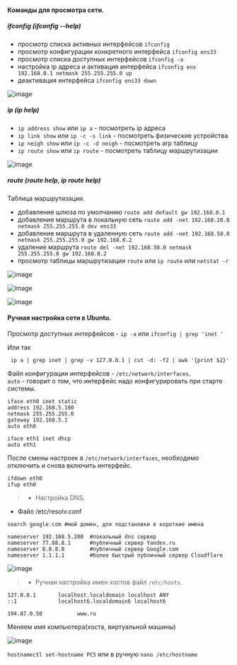 #### Команды для просмотра сети.

##### ifconfig (ifconfig --help)

- просмотр списка активных интерфейсов ``ifconfig``
- просмотр конфигурации конкретного интерфейса ``ifconfig ens33``
- просмотр списка доступных интерфейсов ``ifconfig -a``
- настройка ip адреса и активация интерфейса ``ifconfig ens 192.168.0.1 netmask 255.255.255.0 up`` 
- деактивация интерфейса ``ifconfig ens33 down``

![image](https://github.com/tvgVita69/Linux_begin/assets/98489171/2a0ecc9e-a22e-4283-948d-0a4f3000ae5f)

##### ip (ip help)

- ``ip address show`` или ``ip a``                   - посмотреть ip адреса
- ``ip link show`` или ``ip -c -s link``            - посмотреть физические устройства
- ``ip neigh show`` или ``ip -c -d neigh``           - посмотреть arp таблицу
- ``ip route show`` или ``ip route``                - посмотреть таблицу маршрутизации

![image](https://github.com/tvgVita69/Linux_begin/assets/98489171/b1e663ac-8920-4ba9-aec5-97a51d616911)

  
##### route (route help, ip route help)

Таблица маршрутизации.
- добавление шлюза по умолчанию ``route add default gw 192.168.0.1``
- добавление маршрута в локальную сеть ``route add -net 192.168.20.0 netmask 255.255.255.0 dev ens33``
- добавление маршрута в удаленную сеть ``route add -net 192.168.50.0 netmask 255.255.255.0 gw 192.168.0.2``
- удаление маршрута ``route del -net 192.168.50.0 netmask 255.255.255.0 gw 192.168.0.2``
- просмотр таблицы маршрутизации ``route`` или ``ip route`` или ``netstat -r``

![image](https://github.com/tvgVita69/Linux_begin/assets/98489171/1b1dd1ed-013b-44d8-b0ad-6f9dd522bc30)

![image](https://github.com/tvgVita69/Linux_begin/assets/98489171/d935d337-ea2e-4f65-a011-e23d28e6a42c)

![image](https://github.com/tvgVita69/Linux_begin/assets/98489171/a7beaa58-77ba-4ccd-a847-f44796fd2165)

#### Ручная настройка сети в Ubuntu.

Просмотр доступных интерфейсов - ``ip -a`` или ``ifconfig | grep 'inet '``

Или так

`` ip a | grep inet | grep -v 127.0.0.1 | cut -d: -f2 | awk '{print $2}'``

Файл конфигурации интерфейсов - ``/etc/network/interfaces``.<br> 
``auto`` - говорит о том, что интерфейс надо конфигурировать при старте системы.

```
iface eth0 inet static 
address 192.168.5.100 
netmask 255.255.255.0 
gateway 192.168.5.1 
auto eth0 

iface eth1 inet dhcp
auto eth1 
```

После смены настроек в ``/etc/network/interfaces``, необходимо отключить и снова включить интерфейс.

```
ifdown eth0
ifup eth0
```

>- Настройка DNS.
- Файл /etc/resolv.conf

``search google.com #мой домен, для подстановки в короткие имена``

```
nameserver 192.168.5.200  #локальный dns сервер
nameserver 77.88.8.1      #публичный сервер Yandex.ru
nameserver 8.8.8.8        #публичный сервер Google.com
nameserver 1.1.1.1        #более быстрый публичный сервер Cloudflare
```
![image](https://github.com/tvgVita69/Linux_begin/assets/98489171/8fdd3339-0f23-42e9-b638-5748faf56d86)

>- Ручная настройка имен хостов файл ``/etc/hosts``.

```
127.0.0.1       localhost.localdomain localhost ANY
::1             localhost6.localdomain6 localhost6

194.87.0.50           www.ru
```

Меняем имя компьютера(хоста, виртуальной машины)

![image](https://github.com/tvgVita69/Linux_begin/assets/98489171/4eef7f16-7861-44a5-9903-24727ca0a6c3)

``hostnamectl set-hostname PC5`` или в ручную ``nano /etc/hostname``



